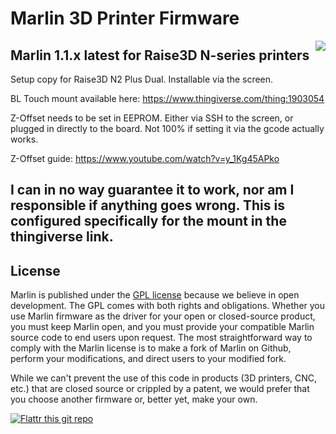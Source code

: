 # Marlin 3D Printer Firmware
<img align="right" src="../../raw/1.1.x/buildroot/share/pixmaps/logo/marlin-250.png" />

## Marlin 1.1.x latest for Raise3D N-series printers

Setup copy for Raise3D N2 Plus Dual. Installable via the screen. 

BL Touch mount available here: https://www.thingiverse.com/thing:1903054

Z-Offset needs to be set in EEPROM. Either via SSH to the screen, or plugged in directly to the board. Not 100% if setting it via the gcode actually works.

Z-Offset guide: https://www.youtube.com/watch?v=y_1Kg45APko




## I can in no way guarantee it to work, nor am I responsible if anything goes wrong. This is configured specifically for the mount in the thingiverse link.



## License

Marlin is published under the [GPL license](https://github.com/COPYING.md) because we believe in open development. The GPL comes with both rights and obligations. Whether you use Marlin firmware as the driver for your open or closed-source product, you must keep Marlin open, and you must provide your compatible Marlin source code to end users upon request. The most straightforward way to comply with the Marlin license is to make a fork of Marlin on Github, perform your modifications, and direct users to your modified fork.

While we can't prevent the use of this code in products (3D printers, CNC, etc.) that are closed source or crippled by a patent, we would prefer that you choose another firmware or, better yet, make your own.

[![Flattr this git repo](http://api.flattr.com/button/flattr-badge-large.png)](https://flattr.com/submit/auto?user_id=ErikZalm&url=https://github.com/MarlinFirmware/Marlin&title=Marlin&language=&tags=github&category=software)
